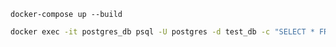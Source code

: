 ```shell
docker-compose up --build
```

```sh
docker exec -it postgres_db psql -U postgres -d test_db -c "SELECT * FROM contacts"
```
